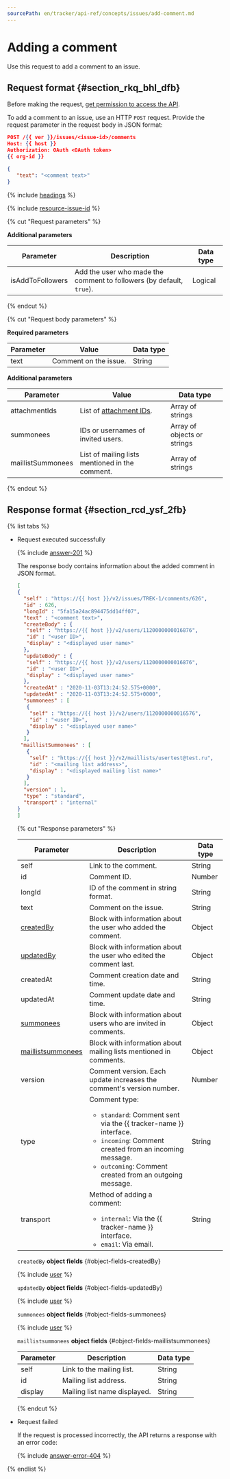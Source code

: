 ```yaml
---
sourcePath: en/tracker/api-ref/concepts/issues/add-comment.md
---
```

# Adding a comment

Use this request to add a comment to an issue.

## Request format {#section_rkq_bhl_dfb}

Before making the request, [get permission to access the API](../access.md).

To add a comment to an issue, use an HTTP `POST` request. Provide the request parameter in the request body in JSON format:

```json
POST /{{ ver }}/issues/<issue-id>/comments
Host: {{ host }}
Authorization: OAuth <OAuth token>
{{ org-id }}

{
   "text": "<comment text>"
}
```

{% include [headings](../../../_includes/tracker/api/headings.md) %}

{% include [resource-issue-id](../../../_includes/tracker/api/resource-issue-id.md) %}

{% cut "Request parameters" %}

**Additional parameters**

| Parameter | Description | Data type |
| ----- | ----- | ----- |
| isAddToFollowers | Add the user who made the comment to followers (by default, `true`). | Logical |

{% endcut %}

{% cut "Request body parameters" %}

**Required parameters**

| Parameter | Value | Data type |
| ----- | ----- | ----- |
| text | Comment on the issue. | String |

**Additional parameters**

| Parameter | Value | Data type |
| ----- | ----- | ----- |
| attachmentIds | List of [attachment IDs](temp-attachment.md). | Array of strings |
| summonees | IDs or usernames of invited users. | Array of objects or strings |
| maillistSummonees | List of mailing lists mentioned in the comment. | Array of strings |

{% endcut %}

## Response format {#section_rcd_ysf_2fb}

{% list tabs %}

- Request executed successfully

    {% include [answer-201](../../../_includes/tracker/api/answer-201.md) %}

    The response body contains information about the added comment in JSON format.

    ```json
    [
    {
      "self" : "https://{{ host }}/v2/issues/TREK-1/comments/626",
      "id" : 626,
      "longId" : "5fa15a24ac894475dd14ff07",
      "text" : "<comment text>",
      "createBody" : {
       "self" : "https://{{ host }}/v2/users/1120000000016876",
       "id" : "<user ID>",
       "display" : "<displayed user name>"
      },
      "updateBody" : {
       "self" : "https://{{ host }}/v2/users/1120000000016876",
       "id" : "<user ID>",
       "display" : "<displayed user name>"
      },
      "createdAt" : "2020-11-03T13:24:52.575+0000",
      "updatedAt" : "2020-11-03T13:24:52.575+0000",
      "summonees" : [
       {
        "self" : "https://{{ host }}/v2/users/1120000000016576",
        "id" : "<user ID>",
        "display" : "<displayed user name>"
       }
      ],
     "maillistSummonees" : [
       {
        "self" : "https://{{ host }}/v2/maillists/usertest@test.ru",
        "id" : "<mailing list address>",
        "display" : "<displayed mailing list name>"
       }
      ],
      "version" : 1,
      "type" : "standard",
      "transport" : "internal"
    }
    ]
    ```

    {% cut "Response parameters" %}

    | Parameter | Description | Data type |
    | ----- | ----- | ----- |
    | self | Link to the comment. | String |
    | id | Comment ID. | Number |
    | longId | ID of the comment in string format. | String |
    | text | Comment on the issue. | String |
    | [createdBy](#object-fields-createdBy) | Block with information about the user who added the comment. | Object |
    | [updatedBy](#object-fields-updatedBy) | Block with information about the user who edited the comment last. | Object |
    | createdAt | Comment creation date and time. | String |
    | updatedAt | Comment update date and time. | String |
    | [summonees](#object-fields-summonees) | Block with information about users who are invited in comments. | Object |
    | [maillistsummonees](#object-fields-maillistsummonees) | Block with information about mailing lists mentioned in comments. | Object |
    | version | Comment version. Each update increases the comment's version number. | Number |
    | type | Comment type:<ul><li>`standard`: Comment sent via the {{ tracker-name }} interface.</li><li>`incoming`: Comment created from an incoming message.</li><li>`outcoming`: Comment created from an outgoing message.</li></ul> | String |
    | transport | Method of adding a comment:<ul><li>`internal`: Via the {{ tracker-name }} interface.</li><li>`email`: Via email.</li></ul> | String |

    `createdBy` **object fields** {#object-fields-createdBy}

    {% include [user](../../../_includes/tracker/api/user.md) %}

    `updatedBy` **object fields** {#object-fields-updatedBy}

    {% include [user](../../../_includes/tracker/api/user.md) %}

    `summonees` **object fields** {#object-fields-summonees}

    {% include [user](../../../_includes/tracker/api/user.md) %}

    `maillistsummonees` **object fields** {#object-fields-maillistsummonees}

    | Parameter | Description | Data type |
    | ----- | ----- | ----- |
    | self | Link to the mailing list. | String |
    | id | Mailing list address. | String |
    | display | Mailing list name displayed. | String |

    {% endcut %}

- Request failed

    If the request is processed incorrectly, the API returns a response with an error code:

    {% include [answer-error-404](../../../_includes/tracker/api/answer-error-404.md) %}

{% endlist %}

